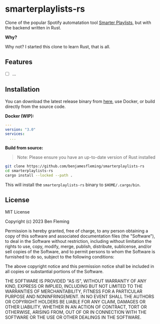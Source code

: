 # smarterplaylists-rs

Clone of the popular Spotify automatation tool [Smarter Playlists](http://smarterplaylists.playlistmachinery.com/), but with the backend written in Rust.

**Why?**

Why not? I started this clone to learn Rust, that is all.

## Features

- [ ] ...

## Installation

You can download the latest release binary from [here](https:://github.com/benjamesleming/smarterplaylists-rs/releases), use Docker, or build directly from the source code.

**Docker (WIP):**

```yaml
---
version: "3.0"
services:
  ...
````

**Build from source:**

> Note: Please ensure you have an up-to-date version of Rust installed

```bash
git clone https://github.com/benjamesfleming/smarterplaylists-rs
cd smarterplaylists-rs
cargo install --locked --path .
````

This will install the `smarterplaylists-rs` binary to `$HOME/.cargo/bin`.

## License

MIT License

Copyright (c) 2023 Ben Fleming

Permission is hereby granted, free of charge, to any person obtaining a copy of this software and associated documentation files (the "Software"), to deal in the Software without restriction, including without limitation the rights to use, copy, modify, merge, publish, distribute, sublicense, and/or sell copies of the Software, and to permit persons to whom the Software is furnished to do so, subject to the following conditions:

The above copyright notice and this permission notice shall be included in all copies or substantial portions of the Software.

THE SOFTWARE IS PROVIDED "AS IS", WITHOUT WARRANTY OF ANY KIND, EXPRESS OR IMPLIED, INCLUDING BUT NOT LIMITED TO THE WARRANTIES OF MERCHANTABILITY, FITNESS FOR A PARTICULAR PURPOSE AND NONINFRINGEMENT. IN NO EVENT SHALL THE AUTHORS OR COPYRIGHT HOLDERS BE LIABLE FOR ANY CLAIM, DAMAGES OR OTHER LIABILITY, WHETHER IN AN ACTION OF CONTRACT, TORT OR OTHERWISE, ARISING FROM, OUT OF OR IN CONNECTION WITH THE SOFTWARE OR THE USE OR OTHER DEALINGS IN THE SOFTWARE.